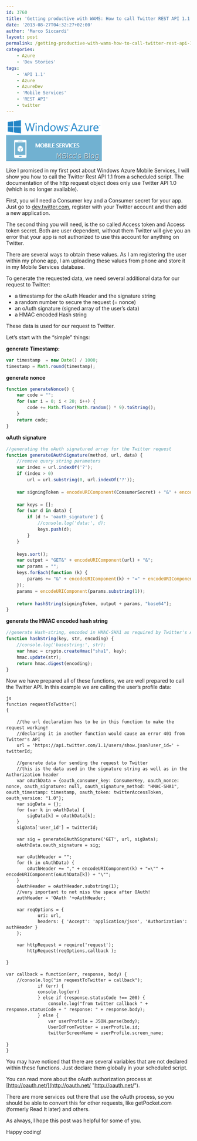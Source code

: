 ```yaml
---
id: 3760
title: 'Getting productive with WAMS: How to call Twitter REST API 1.1 from a scheduled script'
date: '2013-08-27T04:32:27+02:00'
author: 'Marco Siccardi'
layout: post
permalink: /getting-productive-with-wams-how-to-call-twitter-rest-api-1-1-from-a-scheduled-script/
categories:
    - Azure
    - 'Dev Stories'
tags:
    - 'API 1.1'
    - Azure
    - AzureDev
    - 'Mobile Services'
    - 'REST API'
    - twitter
---
```


![WAMS.png](/assets/img/2013/08/WAMS.png)

Like I promised in my first post about Windows Azure Mobile Services, I will show you how to call the Twitter Rest API 1.1 from a scheduled script. The documentation of the http request object does only use Twitter API 1.0 (which is no longer available).

First, you will need a Consumer key and a Consumer secret for your app. Just go to [dev.twitter.com](http://dev.twitter.com), register with your Twitter account and then add a new application.

The second thing you will need, is the so called Access token and Access token secret. Both are user dependent, without them Twitter will give you an error that your app is not authorized to use this account for anything on Twitter.

There are several ways to obtain these values. As I am registering the user within my phone app, I am uploading these values from phone and store it in my Mobile Services database.

To generate the requested data, we need several additional data for our request to Twitter:

- a timestamp for the oAuth Header and the signature string
- a random number to secure the request (= nonce)
- an oAuth signature (signed array of the user’s data)
- a HMAC encoded Hash string

These data is used for our request to Twitter.

Let’s start with the “simple” things:

**generate Timestamp:**

``` js //generating the timestamp for the OAuth Header and signature string
var timestamp  = new Date() / 1000;
timestamp = Math.round(timestamp);
```
 
**generate nonce**

``` js
function generateNonce() {
    var code = "";
    for (var i = 0; i < 20; i++) {
        code += Math.floor(Math.random() * 9).toString();
    }
    return code;
}
```
 

**oAuth signature**

``` js
//generating the oAuth signatured array for the Twitter request
function generateOAuthSignature(method, url, data) {
    //remove query string parameters
    var index = url.indexOf('?');
    if (index > 0)
        url = url.substring(0, url.indexOf('?'));

    var signingToken = encodeURIComponent(ConsumerSecret) + "&" + encodeURIComponent(twitterAccessTokenSecret);

    var keys = [];
    for (var d in data) {
        if (d != 'oauth_signature') {
            //console.log('data:', d);
            keys.push(d);
        }
    }

    keys.sort();
    var output = "GET&" + encodeURIComponent(url) + "&";
    var params = "";
    keys.forEach(function (k) {
        params += "&" + encodeURIComponent(k) + "=" + encodeURIComponent(data[k]);
    });
    params = encodeURIComponent(params.substring(1));

    return hashString(signingToken, output + params, "base64");
}
```
 
**generate the HMAC encoded hash string**

``` js
//generate Hash-string, encoded in HMAC-SHA1 as required by Twitter's API v1.1
function hashString(key, str, encoding) {
    //console.log('basestring:', str);
    var hmac = crypto.createHmac("sha1", key);
    hmac.update(str);
    return hmac.digest(encoding);
}
```
 
Now we have prepared all of these functions, we are well prepared to call the Twitter API. In this example we are calling the user’s profile data:

```
js
function requestToTwitter()
{

    //the url declaration has to be in this function to make the request working!
    //declaring it in another function would cause an error 401 from Twitter's API
    url = 'https://api.twitter.com/1.1/users/show.json?user_id=' + twitterId;

    //generate data for sending the request to Twitter
    //this is the data used in the signature string as well as in the Authorization header
    var oAuthData = {oauth_consumer_key: ConsumerKey, oauth_nonce: nonce, oauth_signature: null, oauth_signature_method: "HMAC-SHA1", oauth_timestamp: timestamp, oauth_token: twitterAccessToken, oauth_version: "1.0"};
    var sigData = {};
    for (var k in oAuthData) {
        sigData[k] = oAuthData[k];
    }
    sigData['user_id'] = twitterId;

    var sig = generateOAuthSignature('GET', url, sigData);
    oAuthData.oauth_signature = sig;

    var oAuthHeader = "";
    for (k in oAuthData) {
        oAuthHeader += "," + encodeURIComponent(k) + "=\"" + encodeURIComponent(oAuthData[k]) + "\"";
    }
    oAuthHeader = oAuthHeader.substring(1);
    //very important to not miss the space after OAuth!
    authHeader = 'OAuth '+oAuthHeader;

    var reqOptions = {
            uri: url,
            headers: { 'Accept': 'application/json', 'Authorization': authHeader }
    };

    var httpRequest = require('request');
        httpRequest(reqOptions,callback );

}

var callback = function(err, response, body) {
    //console.log("in requestToTwitter = callback"); 
            if (err) {
            console.log(err)
            } else if (response.statusCode !== 200) {
                console.log("from twitter callback " + response.statusCode + " response: " + response.body);
            } else {
                var userProfile = JSON.parse(body);
                UserIdFromTwitter = userProfile.id;
                twitterScreenName = userProfile.screen_name;

}
}
```
 
You may have noticed that there are several variables that are not declared within these functions. Just declare them globally in your scheduled script.

You can read more about the oAuth authorization process at [http://oauth.net/](http://oauth.net/ "http://oauth.net/").

There are more services out there that use the oAuth process, so you should be able to convert this for other requests, like getPocket.com (formerly Read It later) and others.

As always, I hope this post was helpful for some of you.

Happy coding!